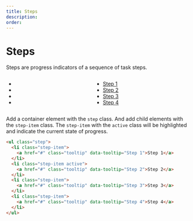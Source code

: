 ```yaml
---
title: Steps
description: 
order: 
---
```


# Steps

Steps are progress indicators of a sequence of task steps.

<div class="vp-raw docs-demo columns">
  <div class="column col-12">
    <ul class="step">
      <li class="step-item"><a class="tooltip" href="#steps" data-tooltip="Step 1 Tooltip"></a></li>
      <li class="step-item active"><a class="tooltip" href="#steps" data-tooltip="Step 2 Tooltip"></a></li>
      <li class="step-item"><a class="tooltip" href="#steps" data-tooltip="Step 3 Tooltip"></a></li>
      <li class="step-item"><a class="tooltip" href="#steps" data-tooltip="Step 4 Tooltip"></a></li>
    </ul>
  </div>
  <div class="column col-12">
    <ul class="step">
      <li class="step-item"><a class="tooltip" href="#steps" data-tooltip="Step 1 Tooltip">Step 1</a></li>
      <li class="step-item"><a class="tooltip" href="#steps" data-tooltip="Step 2 Tooltip">Step 2</a></li>
      <li class="step-item active"><a class="tooltip" href="#steps" data-tooltip="Step 3 Tooltip">Step 3</a></li>
      <li class="step-item"><a class="tooltip" href="#steps" data-tooltip="Step 4 Tooltip">Step 4</a></li>
    </ul>
  </div>
</div>

Add a container element with the `step` class. And add child elements with the `step-item` class. The `step-item` with the `active` class will be highlighted and indicate the current state of progress.

```html
<ul class="step">
  <li class="step-item">
    <a href="#" class="tooltip" data-tooltip="Step 1">Step 1</a>
  </li>
  <li class="step-item active">
    <a href="#" class="tooltip" data-tooltip="Step 2">Step 2</a>
  </li>
  <li class="step-item">
    <a href="#" class="tooltip" data-tooltip="Step 3">Step 3</a>
  </li>
  <li class="step-item">
    <a href="#" class="tooltip" data-tooltip="Step 4">Step 4</a>
  </li>
</ul>
```

<!-- @see https://github.com/spectre-org/spectre-docs/issues/17 -->
